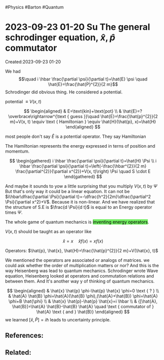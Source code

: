 #Physics #Barton #Quantum 
# 2023-09-23 01-20 Su The general schrodinger equation, $\hat{x}, \hat{p}$ commutator
Created:2023-09-23 01-20

We had 
$$\quad i \hbar \frac{\partial \psi}{\partial t}=\hat{E} \psi \quad \hat{E}=\frac{\hat{P}^{2}}{2 m}$$
Schrodinger did obvious thing. He considered a potential.

potential $\equiv V(x, t)$

$$
\begin{aligned}
& E=\text{kin}+\text{pot} \\
& \hat{E}=? \overbrace\rightarrow^{\text { guess }}\quad \hat{E}=\frac{\hat{p}^{2}}{2 m}+V(x, t) \equiv \text { Hamiltonian } \equiv \hat{H}(\hat{p}, x)=\hat{H}
\end{aligned}
$$

most people don't say $\hat{E}$ is a potential operator. They say Hamiltonian

The Hamiltonian represents the energy expressed in terns of position and momentum.

$$
\begin{gathered}
i \hbar \frac{\partial \psi}{\partial t}=\hat{H} \Psi \\
i \hbar \frac{\partial \psi}{\partial t}=\left(-\frac{\hbar^{2}}{2 m} \frac{\partial^{2}}{\partial x^{2}}+V(x, t)\right) \Psi \quad S \cdot E
\end{gathered}
$$

And maybe it sounds to yow a little surprising that you multiply $V(x, t)$ by $\Psi$ But that's only way it could be a linear equation. It can not be $i\hbar\dfrac{\partial \Psi}{\partial t}=-\dfrac{h^2}{2m}\dfrac{\partial^2 \Psi}{\partial x^2}+V$. Because it is non-linear.
And we have realized that the structure of S.E is $\frac{d \Psi}{d t}$ is equal to an Energy operator times $\Psi$.

The whole game of quantum mechanics is <mark style="background: #2BE611A6;">inventing energy operators</mark>.

$V(x, t)$ should be taught as an operator like

$$
\hat{x}= x \quad \hat{x} f(x)=x f(x)
$$

Operators: $\hat{p}, \hat{x}, \hat{H}=\frac{\hat{p}^{2}}{2 m}+V(\hat{x}, t)$

We mentioned the operators are associated or analogs of matrices. we could ask whether the order of multiplication matters or nor? And this is the way Heisenberg was lead to quantum mechanics. Schrodinger wrote Wave equation, Heisenberg looked at operators and commutation relations and between them. And It's another way y of thinking of quantum mechanics.

$$
\begin{aligned}
& \hat{x} \hat{p} \phi-\hat{p} \hat{x} \phi=0 \text { ? } \\
& \hat{A} \hat{B} \phi=\hat{A}(\hat{B} \phi),(\hat{A}+\hat{B}) \phi=\hat{A} \phi+B \hat{\phi} \\
& \hat{x} \hat{p}-\hat{p} \hat{x}=i \hbar \\
& {[\hat{A}, \hat{B}]=\hat{A} \hat{B}-\hat{B} \hat{A} \quad \text { commutator of } \hat{A} \text { and } \hat{B}}
\end{aligned}
$$
we learned $[\hat{x}, \hat{P}]=i\hbar$ leads to uncertainty principle.


## References:

## Related:



